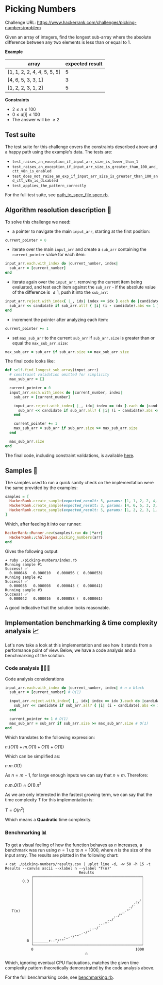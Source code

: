 # Picking Numbers

Challenge URL: https://www.hackerrank.com/challenges/picking-numbers/problem

Given an array of integers, find the longest sub-array where the absolute difference between any two elements is less than or equal to $1$.

**Example**

| array                       | expected result |
| --------------------------- | --------------- |
| [1, 1, 2, 2, 4, 4, 5, 5, 5] | 5               |
| [4, 6, 5, 3, 3, 1]          | 3               |
| [1, 2, 2, 3, 1, 2]          | 5               |

**Constraints**

- $2 \leq n \leq 100$
- $0 \leq a[i] \leq 100$
- The answer will be $\geq 2$

## Test suite

The test suite for this challenge covers the constraints described above and a happy path using the example's data. The tests are:

- `test_raises_an_exception_if_input_arr_size_is_lower_than_1`
- `test_raises_an_exception_if_input_arr_size_is_greater_than_100_and_ctt_v8n_is_enabled`
- `test_does_not_raise_an_exp_if_input_arr_size_is_greater_than_100_and_ctt_v8n_is_disabled`
- `test_applies_the_pattern_correctly`

For the full test suite, see [path_to_spec_file.spec.rb](./path_to_spec_file.rb).

## Algorithm resolution description 📄

To solve this challenge we need:

- a pointer to navigate the main `input_arr`, starting at the first position:

```ruby
current_pointer = 0
```

- iterate over the main `input_arr` and create a `sub_arr` containing the `current_pointer` value for each item:

```ruby
input_arr.each.with_index do |current_number, index|
  sub_arr = [current_number]
end
```

- iterate again over the `input_arr`, removing the current item being evaluated, and test each item against the `sub_arr` - if the absolute value of the difference is $\leq 1$, push it into the `sub_arr`:

```ruby
input_arr.reject.with_index{ |_, idx| index == idx }.each do |candidate|
  sub_arr << candidate if sub_arr.all? { |i| (i - candidate).abs <= 1 }
end
```

- increment the pointer after analyzing each item:

```ruby
current_pointer += 1
```

- set `max_sub_arr` to the current `sub_arr` if `sub_arr.size` is greater than or equal the `max_sub_arr.size`:

```ruby
max_sub_arr = sub_arr if sub_arr.size >= max_sub_arr.size
```

The final code looks like:

```ruby
def self.find_longest_sub_array(input_arr:)
  # constraint validation omitted for simplicity
  max_sub_arr = []

  current_pointer = 0
  input_arr.each.with_index do |current_number, index|
    sub_arr = [current_number]

    input_arr.reject.with_index{ |_, idx| index == idx }.each do |candidate|
      sub_arr << candidate if sub_arr.all? { |i| (i - candidate).abs <= 1 }
    end

    current_pointer += 1
    max_sub_arr = sub_arr if sub_arr.size >= max_sub_arr.size
  end

  max_sub_arr.size
end
```

The final code, including constraint validations, is available [here](./algorithm.rb).

## Samples 🥯

The samples used to run a quick sanity check on the implementation were the same provided by the examples:

```ruby
samples = [
  HackerRank.create_sample(expected_result: 5, params: [1, 1, 2, 2, 4, 4, 5, 5, 5]),
  HackerRank.create_sample(expected_result: 3, params: [4, 6, 5, 3, 3, 1]),
  HackerRank.create_sample(expected_result: 5, params: [1, 2, 2, 3, 1, 2]),
]
```

Which, after feeding it into our runner:

```ruby
HackerRank::Runner.new(samples).run do |*arr|
  HackerRank::Challenges.picking_numbers(arr)
end
```

Gives the following output:

```
➜ ruby ./picking-numbers/index.rb
Running sample #1
Success! ✅
  0.000046   0.000010   0.000056 (  0.000053)
Running sample #2
Success! ✅
  0.000035   0.000008   0.000043 (  0.000041)
Running sample #3
Success! ✅
  0.000042   0.000016   0.000058 (  0.000061)
```

A good indicative that the solution looks reasonable.

## Implementation benchmarking & time complexity analysis 📈

Let's now take a look at this implementation and see how it stands from a performance point of view. Below, we have a code analysis and a benchmarking of the solution.

### Code analysis 🕵🏽‍♂️

Code analysis considerations

```ruby
input_arr.each.with_index do |current_number, index| # n x block
  sub_arr = [current_number] # O(1)

  input_arr.reject.with_index{ |_, idx| index == idx }.each do |candidate| # m x block
    sub_arr << candidate if sub_arr.all? { |i| (i - candidate).abs <= 1 } # O(1)
  end

  current_pointer += 1 # O(1)
  max_sub_arr = sub_arr if sub_arr.size >= max_sub_arr.size # O(1)
end
```

Which translates to the following expression:

$n.(O(1) + m.O(1) + O(1) + O(1))$

Which can be simplified as:

$n.m.O(1)$

As $n = m -1$, for large enough inputs we can say that $n \approx m$. Therefore:

$n.m.O(1) \approx O(1).n^{2}$

As we are only interested in the fastest growing term, we can say that the time complexity $T$ for this implementation is:

$T = O(n^2)$

Which means a **Quadratic** time complexity.

### Benchmarking 📊

To get a visual feeling of how the function behaves as $n$ increases, a benchmark was run using $n = 1$ up to $n = 1000$, where $n$ is the size of the input array. The results are plotted in the following chart:

```console
➜ cat ./picking-numbers/results.csv | uplot line -d, -w 50 -h 15 -t Results --canvas ascii --xlabel n --ylabel "T(n)"
                                  Results
            ┌──────────────────────────────────────────────────┐
        0.3 │                                                  │
            │                                                  │
            │                                                  │
            │                                                  │
            │                                                 .│
            │                                              .r/`│
            │                                            ./`   │
   T(n)     │                                         _-"`     │
            │                                     ../"         │
            │                                  ../`            │
            │                              ..-"`               │
            │                          ..-/`                   │
            │                     _.-/"`                       │
            │              ._.-/""                             │
          0 │_______r--^/""`                                   │
            └──────────────────────────────────────────────────┘
            0                                               1000
                                     n
```

Which, ignoring eventual CPU fluctuations, matches the given time complexity pattern theoretically demonstrated by the code analysis above.

For the full benchmarking code, see [benchmarking.rb](./benchmarking.rb).
